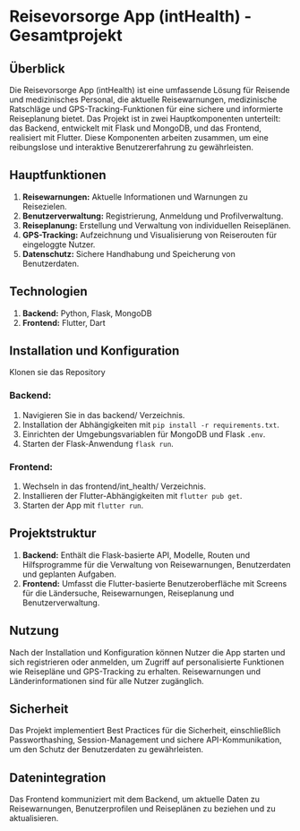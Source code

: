 # Reisevorsorge App (intHealth) - Gesamtprojekt
## Überblick

Die Reisevorsorge App (intHealth) ist eine umfassende Lösung für Reisende und medizinisches Personal, die aktuelle Reisewarnungen, medizinische Ratschläge und GPS-Tracking-Funktionen für eine sichere und informierte Reiseplanung bietet. Das Projekt ist in zwei Hauptkomponenten unterteilt: das Backend, entwickelt mit Flask und MongoDB, und das Frontend, realisiert mit Flutter. Diese Komponenten arbeiten zusammen, um eine reibungslose und interaktive Benutzererfahrung zu gewährleisten.
## Hauptfunktionen

1. **Reisewarnungen:** Aktuelle Informationen und Warnungen zu Reisezielen.
2. **Benutzerverwaltung:** Registrierung, Anmeldung und Profilverwaltung.
3. **Reiseplanung:** Erstellung und Verwaltung von individuellen Reiseplänen.
4. **GPS-Tracking:** Aufzeichnung und Visualisierung von Reiserouten für eingeloggte Nutzer.
5. **Datenschutz:** Sichere Handhabung und Speicherung von Benutzerdaten.

## Technologien

1. **Backend:** Python, Flask, MongoDB
2. **Frontend:** Flutter, Dart

## Installation und Konfiguration

Klonen sie das Repository
### Backend:
1. Navigieren Sie in das backend/ Verzeichnis.
2. Installation der Abhängigkeiten mit ``pip install -r requirements.txt``.
3. Einrichten der Umgebungsvariablen für MongoDB und Flask ``.env``.
4. Starten der Flask-Anwendung ``flask run``.

### Frontend:
1. Wechseln in das frontend/int_health/ Verzeichnis.
2. Installieren der Flutter-Abhängigkeiten mit ``flutter pub get``.
3. Starten der App mit ``flutter run``.

## Projektstruktur

1. **Backend:** Enthält die Flask-basierte API, Modelle, Routen und Hilfsprogramme für die Verwaltung von Reisewarnungen, Benutzerdaten und geplanten Aufgaben.
2. **Frontend:** Umfasst die Flutter-basierte Benutzeroberfläche mit Screens für die Ländersuche, Reisewarnungen, Reiseplanung und Benutzerverwaltung.

## Nutzung
Nach der Installation und Konfiguration können Nutzer die App starten und sich registrieren oder anmelden, um Zugriff auf personalisierte Funktionen wie Reisepläne und GPS-Tracking zu erhalten. Reisewarnungen und Länderinformationen sind für alle Nutzer zugänglich.

## Sicherheit
Das Projekt implementiert Best Practices für die Sicherheit, einschließlich Passworthashing, Session-Management und sichere API-Kommunikation, um den Schutz der Benutzerdaten zu gewährleisten.

## Datenintegration
Das Frontend kommuniziert mit dem Backend, um aktuelle Daten zu Reisewarnungen, Benutzerprofilen und Reiseplänen zu beziehen und zu aktualisieren.
